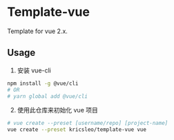 # Template-vue

Template for vue 2.x.

## Usage

1. 安装 vue-cli

```bash
npm install -g @vue/cli
# OR
# yarn global add @vue/cli
```

2. 使用此仓库来初始化 vue 项目

```bash
# vue create --preset [username/repo] [project-name]
vue create --preset kricsleo/template-vue vue
```

